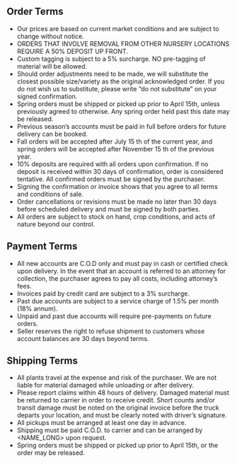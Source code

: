 ## Order Terms
* Our prices are based on current market conditions and are subject to change without notice.
* ORDERS THAT INVOLVE REMOVAL FROM OTHER NURSERY LOCATIONS REQUIRE A 50% DEPOSIT UP FRONT.
* Custom tagging is subject to a 5% surcharge. NO pre-tagging of material will be allowed.
* Should order adjustments need to be made, we will substitute the closest possible size/variety as the original acknowledged order. If you do not wish us to substitute, please write “do not substitute” on your signed confirmation.
* Spring orders must be shipped or picked up prior to April 15th, unless previously agreed to otherwise. Any spring order held past this date may be released.
* Previous season’s accounts must be paid in full before orders for future delivery can be booked.
* Fall orders will be accepted after July 15 th of the current year, and spring orders will be accepted after November 15 th of the previous year.
* 10% deposits are required with all orders upon confirmation. If no deposit is received within 30 days of confirmation, order is considered tentative. All confirmed orders must be signed by the purchaser.
* Signing the confirmation or invoice shows that you agree to all terms and conditions of sale.
* Order cancellations or revisions must be made no later than 30 days before scheduled delivery and must be signed by both parties.
* All orders are subject to stock on hand, crop conditions, and acts of nature beyond our control.

## Payment Terms
* All new accounts are C.O.D only and must pay in cash or certified check upon delivery. In the event that an account is referred to an attorney for collection, the purchaser agrees to pay all costs, including attorney’s fees.
* Invoices paid by credit card are subject to a 3% surcharge.
* Past due accounts are subject to a service charge of 1.5% per month (18% annum).
* Unpaid and past due accounts will require pre-payments on future orders.
* Seller reserves the right to refuse shipment to customers whose account balances are 30 days beyond terms.

## Shipping Terms
* All plants travel at the expense and risk of the purchaser. We are not liable for material damaged while unloading or after delivery.
* Please report claims within 48 hours of delivery. Damaged material must be returned to carrier in order to receive credit. Short counts and/or transit damage must be noted on the original invoice before the truck departs your location, and must be clearly noted with driver’s signature.
* All pickups must be arranged at least one day in advance.
* Shipping must be paid C.O.D. to carrier and can be arranged by <NAME_LONG> upon request.
* Spring orders must be shipped or picked up prior to April 15th, or the order may be released.
